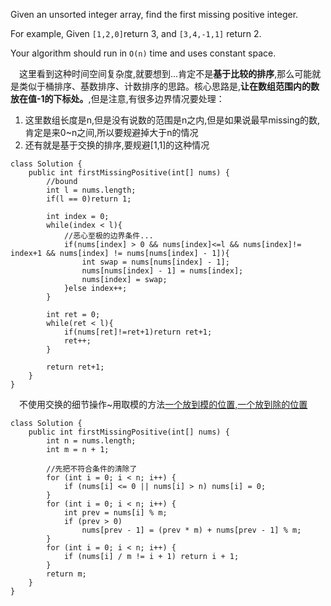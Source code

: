 Given an unsorted integer array, find the first missing positive integer.

For example,
Given `[1,2,0]`return 3,
and `[3,4,-1,1]` return 2.

Your algorithm should run in `O(n)` time and uses constant space.


&emsp;这里看到这种时间空间复杂度,就要想到...肯定不是**基于比较的排序**,那么可能就是类似于桶排序、基数排序、计数排序的思路。核心思路是,**让在数组范围内的数放在值-1的下标处。**,但是注意,有很多边界情况要处理：
1. 这里数组长度是n,但是没有说数的范围是n之内,但是如果说最早missing的数,肯定是来0~n之间,所以要规避掉大于n的情况
2. 还有就是基于交换的排序,要规避[1,1]的这种情况

```
class Solution {
    public int firstMissingPositive(int[] nums) {
        //bound
        int l = nums.length;
        if(l == 0)return 1;
        
        int index = 0;
        while(index < l){
            //恶心至极的边界条件...
            if(nums[index] > 0 && nums[index]<=l && nums[index]!= index+1 && nums[index] != nums[nums[index] - 1]){
                int swap = nums[nums[index] - 1];
                nums[nums[index] - 1] = nums[index];
                nums[index] = swap;
            }else index++;
        }
        
        int ret = 0;
        while(ret < l){
            if(nums[ret]!=ret+1)return ret+1;
            ret++;
        }
        
        return ret+1;
    }
}
```

&emsp;不使用交换的细节操作~用取模的方法[一个放到模的位置,一个放到除的位置](https://leetcode.com/problems/first-missing-positive/discuss/17135/)
```
class Solution {
    public int firstMissingPositive(int[] nums) {
        int n = nums.length;
        int m = n + 1;
        
        //先把不符合条件的清除了
        for (int i = 0; i < n; i++) {
            if (nums[i] <= 0 || nums[i] > n) nums[i] = 0;
        }
        for (int i = 0; i < n; i++) {
            int prev = nums[i] % m;
            if (prev > 0) 
                nums[prev - 1] = (prev * m) + nums[prev - 1] % m;
        }
        for (int i = 0; i < n; i++) {
            if (nums[i] / m != i + 1) return i + 1;
        }
        return m;
    }
}
```